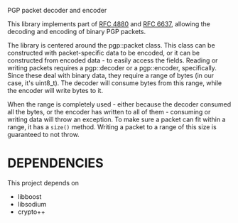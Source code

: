PGP packet decoder and encoder

This library implements part of [RFC 4880](https://tools.ietf.org/html/rfc4880) and [RFC 6637](https://tools.ietf.org/html/rfc6637), allowing the decoding and encoding of binary PGP packets.

The library is centered around the pgp::packet class. This class can be constructed with packet-specific data to be encoded, or it can be constructed from encoded data - to easily access the fields. Reading or writing packets requires a pgp::decoder or a pgp::encoder, specifically. Since these deal with binary data, they require a range of bytes (in our case, it's uint8_t). The decoder will consume bytes from this range, while the encoder will write bytes to it.

When the range is completely used - either because the decoder consumed all the bytes, or the encoder has written to all of them - consuming or writing data will throw an exception. To make sure a packet can fit within a range, it has a `size()` method. Writing a packet to a range of this size is guaranteed to not throw.

DEPENDENCIES
============

This project depends on
- libboost
- libsodium
- crypto++

